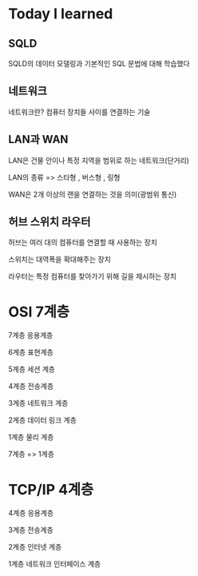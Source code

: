 # Today I learned

## SQLD

SQLD의 데이터 모델링과 기본적인 SQL 문법에 대해 학습했다



## 네트워크

네트워크란? 컴퓨터 장치들 사이를 연결하는 기술

## LAN과 WAN

LAN은 건물 안이나 특정 지역을 범위로 하는 네트워크(단거리)

LAN의 종류 => 스타형 , 버스형 , 링형 

WAN은 2개 이상의 랜을 연결하는 것을 의미(광범위 통신)

## 허브 스위치 라우터

허브는 여러 대의 컴퓨터를 연결할 때 사용하는 장치

스위치는 대역폭을 확대해주는 장치

라우터는 특정 컴퓨터를 찾아가기 위해 길을 제시하는 장치


# OSI 7계층 

7계층 응용계층 

6계층 표현계층

5계층 세션 계층

4계층 전송계층

3계층 네트워크 계층

2계층 데이터 링크 계층

1계층 물리 계층

7계층 => 1계층 

# TCP/IP 4계층

4계층 응용계층 

3계층 전송계층

2계층 인터넷 계층

1계층 네트워크 인터페이스 계층










